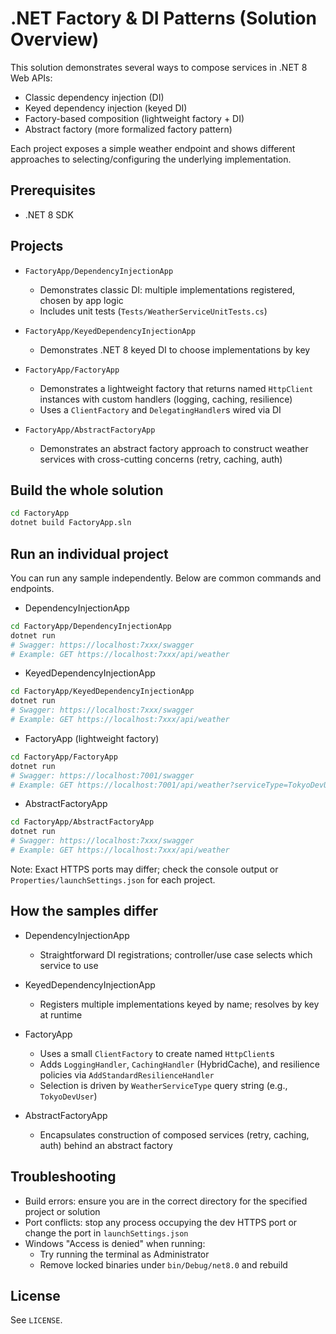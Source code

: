 # .NET Factory & DI Patterns (Solution Overview)

This solution demonstrates several ways to compose services in .NET 8 Web APIs:

- Classic dependency injection (DI)
- Keyed dependency injection (keyed DI)
- Factory-based composition (lightweight factory + DI)
- Abstract factory (more formalized factory pattern)

Each project exposes a simple weather endpoint and shows different approaches to selecting/configuring the underlying implementation.

## Prerequisites

- .NET 8 SDK

## Projects

- `FactoryApp/DependencyInjectionApp`

  - Demonstrates classic DI: multiple implementations registered, chosen by app logic
  - Includes unit tests (`Tests/WeatherServiceUnitTests.cs`)

- `FactoryApp/KeyedDependencyInjectionApp`

  - Demonstrates .NET 8 keyed DI to choose implementations by key

- `FactoryApp/FactoryApp`

  - Demonstrates a lightweight factory that returns named `HttpClient` instances with custom handlers (logging, caching, resilience)
  - Uses a `ClientFactory` and `DelegatingHandler`s wired via DI

- `FactoryApp/AbstractFactoryApp`
  - Demonstrates an abstract factory approach to construct weather services with cross-cutting concerns (retry, caching, auth)

## Build the whole solution

```bash
cd FactoryApp
dotnet build FactoryApp.sln
```

## Run an individual project

You can run any sample independently. Below are common commands and endpoints.

- DependencyInjectionApp

```bash
cd FactoryApp/DependencyInjectionApp
dotnet run
# Swagger: https://localhost:7xxx/swagger
# Example: GET https://localhost:7xxx/api/weather
```

- KeyedDependencyInjectionApp

```bash
cd FactoryApp/KeyedDependencyInjectionApp
dotnet run
# Swagger: https://localhost:7xxx/swagger
# Example: GET https://localhost:7xxx/api/weather
```

- FactoryApp (lightweight factory)

```bash
cd FactoryApp/FactoryApp
dotnet run
# Swagger: https://localhost:7001/swagger
# Example: GET https://localhost:7001/api/weather?serviceType=TokyoDevUser
```

- AbstractFactoryApp

```bash
cd FactoryApp/AbstractFactoryApp
dotnet run
# Swagger: https://localhost:7xxx/swagger
# Example: GET https://localhost:7xxx/api/weather
```

Note: Exact HTTPS ports may differ; check the console output or `Properties/launchSettings.json` for each project.

## How the samples differ

- DependencyInjectionApp

  - Straightforward DI registrations; controller/use case selects which service to use

- KeyedDependencyInjectionApp

  - Registers multiple implementations keyed by name; resolves by key at runtime

- FactoryApp

  - Uses a small `ClientFactory` to create named `HttpClient`s
  - Adds `LoggingHandler`, `CachingHandler` (HybridCache), and resilience policies via `AddStandardResilienceHandler`
  - Selection is driven by `WeatherServiceType` query string (e.g., `TokyoDevUser`)

- AbstractFactoryApp
  - Encapsulates construction of composed services (retry, caching, auth) behind an abstract factory

## Troubleshooting

- Build errors: ensure you are in the correct directory for the specified project or solution
- Port conflicts: stop any process occupying the dev HTTPS port or change the port in `launchSettings.json`
- Windows "Access is denied" when running:
  - Try running the terminal as Administrator
  - Remove locked binaries under `bin/Debug/net8.0` and rebuild

## License

See `LICENSE`.
